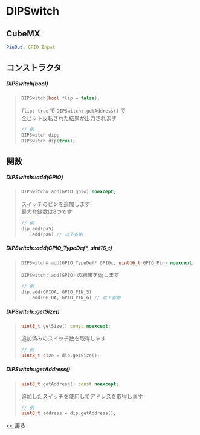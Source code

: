# DIPSwitch

## CubeMX
```yaml
PinOut: GPIO_Input
```

## コンストラクタ
##### DIPSwitch(bool)
> ```c++
> DIPSwitch(bool flip = false);
> ```
> `flip: true` で `DIPSwitch::getAddress()` で  
> 全ビット反転された結果が出力されます
> ```c++
> // 例
> DIPSwitch dip;
> DIPSwitch dip(true);
> ```

## 関数
##### DIPSwitch::add(GPIO)
> ```c++
> DIPSwitch& add(GPIO gpio) noexcept;
> ```
> スイッチのピンを追加します  
> 最大登録数は8つです  
> ```c++
> // 例
> dip.add(pa5)
>    .add(pa6) // 以下省略
> ```

##### DIPSwitch::add(GPIO_TypeDef*, uint16_t)
> ```c++
> DIPSwitch& add(GPIO_TypeDef* GPIOx, uint16_t GPIO_Pin) noexcept;
> ```
> `DIPSwitch::add(GPIO)` の結果を返します  
> ```c++
> // 例
> dip.add(GPIOA, GPIO_PIN_5)
>    .add(GPIOA, GPIO_PIN_6) // 以下省略
> ```

##### DIPSwitch::getSize()
> ```c++
> uint8_t getSize() const noexcept;
> ```
> 追加済みのスイッチ数を取得します  
> ```c++
> // 例
> uint8_t size = dip.getSize();
> ```

##### DIPSwitch::getAddress()
> ```c++
> uint8_t getAddress() const noexcept;
> ```
> 追加したスイッチを使用してアドレスを取得します  
> ```c++
> // 例
> uint8_t address = dip.getAddress();
> ```

[<< 戻る](../INDEX.md)